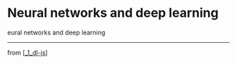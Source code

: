 # Neural networks and deep learning
eural networks and deep learning


---
from [[_1_dl-js]]

[//begin]: # "Autogenerated link references for markdown compatibility"
[_1_dl-js]: ../_1_dl-js.md "DL and JS"
[//end]: # "Autogenerated link references"